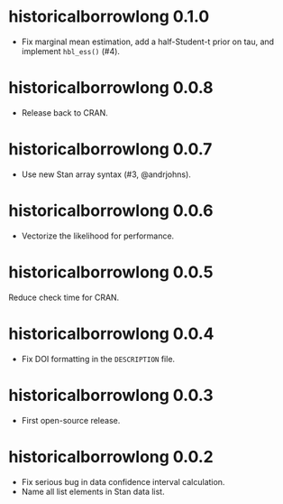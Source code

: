 # historicalborrowlong 0.1.0

* Fix marginal mean estimation, add a half-Student-t prior on tau, and implement `hbl_ess()` (#4).

# historicalborrowlong 0.0.8

* Release back to CRAN.

# historicalborrowlong 0.0.7

* Use new Stan array syntax (#3, @andrjohns).

# historicalborrowlong 0.0.6

* Vectorize the likelihood for performance.

# historicalborrowlong 0.0.5

Reduce check time for CRAN.

# historicalborrowlong 0.0.4

* Fix DOI formatting in the `DESCRIPTION` file.

# historicalborrowlong 0.0.3

* First open-source release.

# historicalborrowlong 0.0.2

* Fix serious bug in data confidence interval calculation.
* Name all list elements in Stan data list.
